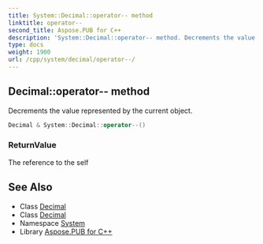 ```yaml
---
title: System::Decimal::operator-- method
linktitle: operator--
second_title: Aspose.PUB for C++
description: 'System::Decimal::operator-- method. Decrements the value represented by the current object in C++.'
type: docs
weight: 1900
url: /cpp/system/decimal/operator--/
---
```

## Decimal::operator-- method


Decrements the value represented by the current object.

```cpp
Decimal & System::Decimal::operator--()
```


### ReturnValue

The reference to the self

## See Also

* Class [Decimal](../)
* Class [Decimal](../)
* Namespace [System](../../)
* Library [Aspose.PUB for C++](../../../)
